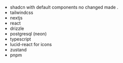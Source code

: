 - shadcn with default components no changed made .
- tailwindcss
- nextjs
- react
- drizzle
- postgresql (neon)
- typescript
- lucid-react for icons
- zustand
- pnpm
